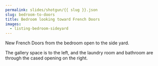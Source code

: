 ```yaml
---
permalink: slides/shotgun/{{ slug }}.json
slug: bedroom-to-doors
title: Bedroom looking toward French Doors
images:
  - listing-bedroom-sideyard
---
```

New French Doors from the bedroom open to the side yard.

The gallery space is to the left, and the laundry room and bathroom are through the cased opening on the right.